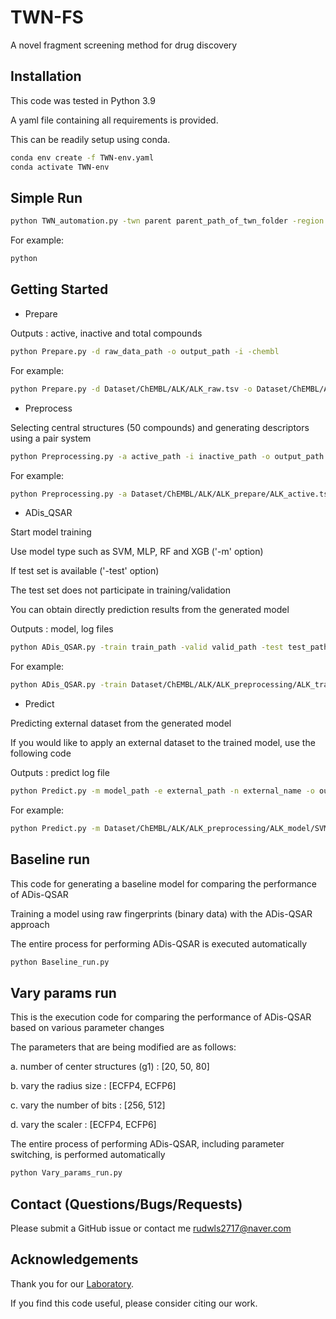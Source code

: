# TWN-FS
A novel fragment screening method for drug discovery


## Installation
This code was tested in Python 3.9

A yaml file containing all requirements is provided. 

This can be readily setup using conda.

```sh
conda env create -f TWN-env.yaml
conda activate TWN-env
```

## Simple Run

```sh
python TWN_automation.py -twn parent parent_path_of_twn_folder -region region_path -shaep shaep_path -ref reference_file -out output_path 
```

For example:
```sh
python 
```

## Getting Started
* Prepare 


Outputs : active, inactive and total compounds

```sh
python Prepare.py -d raw_data_path -o output_path -i -chembl
```

For example:

```sh
python Prepare.py -d Dataset/ChEMBL/ALK/ALK_raw.tsv -o Dataset/ChEMBL/ALK -i -chembl
```

* Preprocess

Selecting central structures (50 compounds) and generating descriptors using a pair system


```sh
python Preprocessing.py -a active_path -i inactive_path -o output_path -v valid_size -r radius_size -b number_of_bits -s scaler_type -core num_cores -t
```

For example:

```sh
python Preprocessing.py -a Dataset/ChEMBL/ALK/ALK_prepare/ALK_active.tsv -i Dataset/ChEMBL/ALK/ALK_prepare/ALK_inactive.tsv -o Dataset/ChEMBL/ALK -v 0.2 -r 2 -b 256 -s Standard -core 12
```

* ADis_QSAR

Start model training 

Use model type such as SVM, MLP, RF and XGB ('-m' option) 

If test set is available ('-test' option)

The test set does not participate in training/validation

You can obtain directly prediction results from the generated model

Outputs : model, log files

```sh
python ADis_QSAR.py -train train_path -valid valid_path -test test_path -m model_type -o output_path -core num_cores
```

For example:

```sh
python ADis_QSAR.py -train Dataset/ChEMBL/ALK/ALK_preprocessing/ALK_train_vector.tsv -valid Dataset/ChEMBL/ALK/ALK_preprocessing/ALK_valid_vector.tsv -test Dataset/ChEMBL/ALK/ALK_preprocessing/ALK_test_vector.tsv -m SVM -o Dataset/ChEMBL/ALK/ALK_preprocessing -core 12
```

* Predict

Predicting external dataset from the generated model

If you would like to apply an external dataset to the trained model, use the following code

Outputs : predict log file

```sh
python Predict.py -m model_path -e external_path -n external_name -o output_path -ev 
```

For example:

```sh
python Predict.py -m Dataset/ChEMBL/ALK/ALK_preprocessing/ALK_model/SVM/ALK_SVM_model.pkl -e Dataset/ChEMBL/ALK/ALK_preprocessing/ALK_test_vector.tsv -n ext -o Dataset/ChEMBL/ALK -core 12 -ev
```

## Baseline run

This code for generating a baseline model for comparing the performance of ADis-QSAR

Training a model using raw fingerprints (binary data) with the ADis-QSAR approach

The entire process for performing ADis-QSAR is executed automatically

```sh
python Baseline_run.py
```

## Vary params run

This is the execution code for comparing the performance of ADis-QSAR based on various parameter changes

The parameters that are being modified are as follows:

a. number of center structures (g1) : [20, 50, 80]

b. vary the radius size : [ECFP4, ECFP6]

c. vary the number of bits : [256, 512]

d. vary the scaler : [ECFP4, ECFP6]

The entire process of performing ADis-QSAR, including parameter switching, is performed automatically

```sh
python Vary_params_run.py
```

## Contact (Questions/Bugs/Requests)
Please submit a GitHub issue or contact me [rudwls2717@naver.com](rudwls2717@naver.com)

## Acknowledgements
Thank you for our [Laboratory](https://homepage.cnu.ac.kr/cim/index.do).

If you find this code useful, please consider citing our work.
